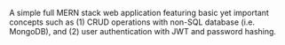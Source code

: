 A simple full MERN stack web application featuring basic yet important concepts such as (1) CRUD operations with non-SQL database (i.e. MongoDB), and (2) user authentication with JWT and password hashing.
